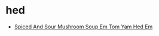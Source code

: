 # hed

 * [Spiced And Sour Mushroom Soup Em Tom Yam Hed Em](../../index/s/spiced-and-sour-mushroom-soup-em-tom-yam-hed-em-355270.json)
